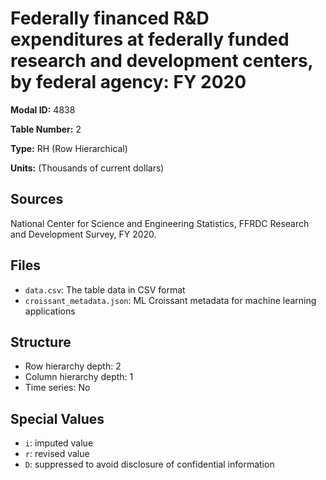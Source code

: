 # Federally financed R&D expenditures at federally funded research and development centers, by federal agency: FY 2020

**Modal ID:** 4838

**Table Number:** 2

**Type:** RH (Row Hierarchical)

**Units:** (Thousands of current dollars)

## Sources

National Center for Science and Engineering Statistics, FFRDC Research and Development Survey, FY 2020.

## Files

- `data.csv`: The table data in CSV format
- `croissant_metadata.json`: ML Croissant metadata for machine learning applications

## Structure

- Row hierarchy depth: 2
- Column hierarchy depth: 1
- Time series: No

## Special Values

- `i`: imputed value
- `r`: revised value
- `D`: suppressed to avoid disclosure of confidential information
